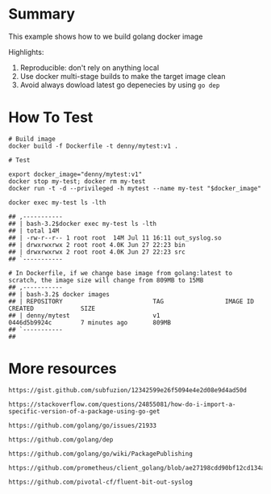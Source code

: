 # Summary

This example shows how to we build golang docker image

Highlights:
1. Reproducible: don't rely on anything local
2. Use docker multi-stage builds to make the target image clean
3. Avoid always dowload latest go depenecies by using `go dep`

# How To Test
```
# Build image
docker build -f Dockerfile -t denny/mytest:v1 .

# Test

export docker_image="denny/mytest:v1"
docker stop my-test; docker rm my-test
docker run -t -d --privileged -h mytest --name my-test "$docker_image"

docker exec my-test ls -lth

## ,-----------
## | bash-3.2$docker exec my-test ls -lth 
## | total 14M
## | -rw-r--r-- 1 root root  14M Jul 11 16:11 out_syslog.so
## | drwxrwxrwx 2 root root 4.0K Jun 27 22:23 bin
## | drwxrwxrwx 2 root root 4.0K Jun 27 22:23 src
## `-----------

# In Dockerfile, if we change base image from golang:latest to scratch, the image size will change from 809MB to 15MB
## ,-----------
## | bash-3.2$ docker images
## | REPOSITORY                         TAG                 IMAGE ID            CREATED             SIZE
## | denny/mytest                       v1                  0446d5b9924c        7 minutes ago       809MB
## `-----------
## 
```
# More resources
```
https://gist.github.com/subfuzion/12342599e26f5094e4e2d08e9d4ad50d

https://stackoverflow.com/questions/24855081/how-do-i-import-a-specific-version-of-a-package-using-go-get

https://github.com/golang/go/issues/21933

https://github.com/golang/dep

https://github.com/golang/go/wiki/PackagePublishing

https://github.com/prometheus/client_golang/blob/ae27198cdd90bf12cd134ad79d1366a6cf49f632/examples/simple/Dockerfile

https://github.com/pivotal-cf/fluent-bit-out-syslog
```
